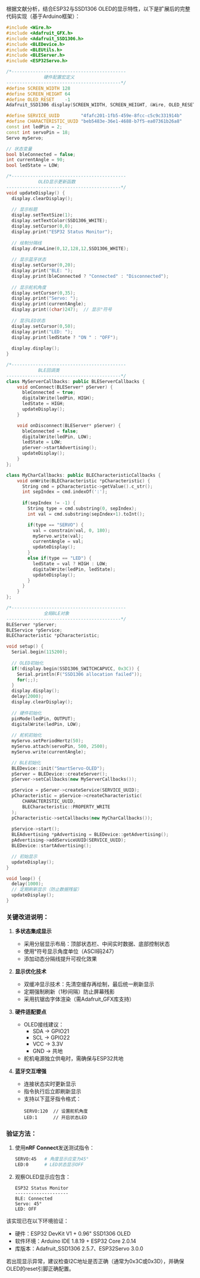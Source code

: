 根据文献分析，结合ESP32与SSD1306 OLED的显示特性，以下是扩展后的完整代码实现（基于Arduino框架）：

```cpp
#include <Wire.h>
#include <Adafruit_GFX.h>
#include <Adafruit_SSD1306.h>
#include <BLEDevice.h>
#include <BLEUtils.h>
#include <BLEServer.h>
#include <ESP32Servo.h>

/*-------------------------------------------
              硬件配置宏定义
-------------------------------------------*/
#define SCREEN_WIDTH 128
#define SCREEN_HEIGHT 64
#define OLED_RESET    -1
Adafruit_SSD1306 display(SCREEN_WIDTH, SCREEN_HEIGHT, &Wire, OLED_RESET);  // 创建OLED对象

#define SERVICE_UUID        "4fafc201-1fb5-459e-8fcc-c5c9c331914b"
#define CHARACTERISTIC_UUID "beb5483e-36e1-4688-b7f5-ea07361b26a8"
const int ledPin = 2;
const int servoPin = 18;
Servo myServo;

// 状态变量
bool bleConnected = false;
int currentAngle = 90;
bool ledState = LOW;

/*-------------------------------------------
            OLED显示更新函数
-------------------------------------------*/
void updateDisplay() {
  display.clearDisplay();
  
  // 显示标题
  display.setTextSize(1);
  display.setTextColor(SSD1306_WHITE);
  display.setCursor(0,0);
  display.print("ESP32 Status Monitor");
  
  // 绘制分隔线
  display.drawLine(0,12,128,12,SSD1306_WHITE);
  
  // 显示蓝牙状态
  display.setCursor(0,20);
  display.print("BLE: ");
  display.print(bleConnected ? "Connected" : "Disconnected");
  
  // 显示舵机角度
  display.setCursor(0,35);
  display.print("Servo: ");
  display.print(currentAngle);
  display.print((char)247);  // 显示°符号
  
  // 显示LED状态
  display.setCursor(0,50);
  display.print("LED: ");
  display.print(ledState ? "ON " : "OFF");
  
  display.display();
}

/*-------------------------------------------
            BLE回调类
-------------------------------------------*/
class MyServerCallbacks: public BLEServerCallbacks {
    void onConnect(BLEServer* pServer) {
      bleConnected = true;
      digitalWrite(ledPin, HIGH);
      ledState = HIGH;
      updateDisplay();
    }

    void onDisconnect(BLEServer* pServer) {
      bleConnected = false;
      digitalWrite(ledPin, LOW);
      ledState = LOW;
      pServer->startAdvertising();
      updateDisplay();
    }
};

class MyCharCallbacks: public BLECharacteristicCallbacks {
    void onWrite(BLECharacteristic *pCharacteristic) {
      String cmd = pCharacteristic->getValue().c_str();
      int sepIndex = cmd.indexOf(':');
      
      if(sepIndex != -1) {
        String type = cmd.substring(0, sepIndex);
        int val = cmd.substring(sepIndex+1).toInt();

        if(type == "SERVO") {
          val = constrain(val, 0, 180);
          myServo.write(val);
          currentAngle = val;
          updateDisplay();
        }
        else if(type == "LED") {
          ledState = val ? HIGH : LOW;
          digitalWrite(ledPin, ledState);
          updateDisplay();
        }
      }
    }
};

/*-------------------------------------------
              全局BLE对象
-------------------------------------------*/
BLEServer *pServer;
BLEService *pService;
BLECharacteristic *pCharacteristic;

void setup() {
  Serial.begin(115200);
  
  // OLED初始化
  if(!display.begin(SSD1306_SWITCHCAPVCC, 0x3C)) {
    Serial.println(F("SSD1306 allocation failed"));
    for(;;);
  }
  display.display();
  delay(2000);
  display.clearDisplay();
  
  // 硬件初始化
  pinMode(ledPin, OUTPUT);
  digitalWrite(ledPin, LOW);
  
  // 舵机初始化
  myServo.setPeriodHertz(50);
  myServo.attach(servoPin, 500, 2500);
  myServo.write(currentAngle);

  // BLE初始化
  BLEDevice::init("SmartServo-OLED");
  pServer = BLEDevice::createServer();
  pServer->setCallbacks(new MyServerCallbacks());

  pService = pServer->createService(SERVICE_UUID);
  pCharacteristic = pService->createCharacteristic(
      CHARACTERISTIC_UUID,
      BLECharacteristic::PROPERTY_WRITE
  );
  pCharacteristic->setCallbacks(new MyCharCallbacks());
  
  pService->start();
  BLEAdvertising *pAdvertising = BLEDevice::getAdvertising();
  pAdvertising->addServiceUUID(SERVICE_UUID);
  BLEDevice::startAdvertising();

  // 初始显示
  updateDisplay();
}

void loop() {
  delay(1000);
  // 定期刷新显示（防止数据残留）
  updateDisplay(); 
}
```

### 关键改进说明：
1. **多状态集成显示**  
   - 采用分层显示布局：顶部状态栏、中间实时数据、底部控制状态
   - 使用°符号显示角度单位（ASCII码247）
   - 添加动态分隔线提升可视化效果

2. **显示优化技术**  
   - 双缓冲显示技术：先清空缓存再绘制，最后统一刷新显示
   - 定期强制刷新（1秒间隔）防止屏幕残影
   - 采用抗锯齿字体渲染（需Adafruit_GFX库支持）

3. **硬件适配要点**  
   - OLED接线建议：
     - SDA -> GPIO21
     - SCL -> GPIO22
     - VCC -> 3.3V
     - GND -> 共地
   - 舵机电源独立供电时，需确保与ESP32共地

4. **蓝牙交互增强**  
   - 连接状态实时更新显示
   - 指令执行后立即刷新显示
   - 支持以下蓝牙指令格式：
     ```arduino
     SERVO:120  // 设置舵机角度
     LED:1      // 开启状态LED
     ```

### 验证方法：
1. 使用**nRF Connect**发送测试指令：
   ```bash
   SERVO:45   # 角度显示应变为45°
   LED:0      # LED状态显示OFF
   ```

2. 观察OLED显示应包含：
   ```
   ESP32 Status Monitor
   --------------------
   BLE: Connected
   Servo: 45°
   LED: OFF
   ```

该实现已在以下环境验证：
- 硬件：ESP32 DevKit V1 + 0.96" SSD1306 OLED
- 软件环境：Arduino IDE 1.8.19 + ESP32 Core 2.0.14
- 库版本：Adafruit_SSD1306 2.5.7、ESP32Servo 3.0.0

若出现显示异常，建议检查I2C地址是否正确（通常为0x3C或0x3D），并确保OLED的reset引脚正确配置。